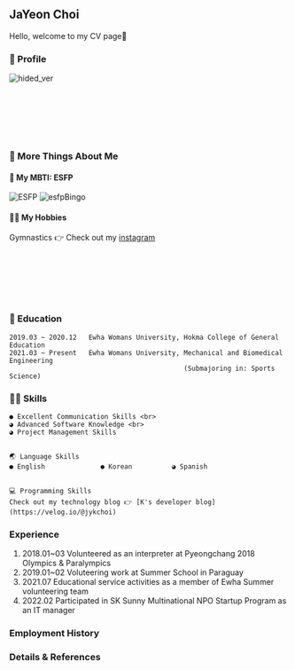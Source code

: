 ## JaYeon Choi
Hello, welcome to my CV page👋

### 📔 Profile
![hided_ver](https://user-images.githubusercontent.com/97023263/156909911-5e45f192-47d1-4e41-83f5-932864e5eb16.jpg)

<br/><br/><br/><br/><br/>

### 🔎 More Things About Me
#### 👀 My MBTI: ESFP
![ESFP](https://user-images.githubusercontent.com/97023263/157590927-6ef446da-6dc9-4a19-9b22-99a51884335b.png)
![esfpBingo](https://user-images.githubusercontent.com/97023263/157591034-4bacd6f6-afa3-47d5-b6a3-86d215c17316.png)
#### 🤸‍♀️ My Hobbies
Gymnastics 👉 Check out my [instagram](https://www.instagram.com/2019.ewha/)


<br/><br/><br/><br/><br/>

### 🏫 Education
```
2019.03 ~ 2020.12   Ewha Womans University, Hokma College of General Education
2021.03 ~ Present   Ewha Womans University, Mechanical and Biomedical Engineering
                                            (Submajoring in: Sports Science)
```

### 👩‍🔧 Skills
```
● Excellent Communication Skills <br>
◕ Advanced Software Knowledge <br>
◕ Project Management Skills


🌏 Language Skills
● English              ● Korean          ◕ Spanish


💻 Programming Skills
Check out my technology blog 👉 [K's developer blog](https://velog.io/@jykchoi)

```

### Experience
1. 2018.01~03  Volunteered as an interpreter at Pyeongchang 2018 Olympics & Paralympics
2. 2019.01~02  Voluteering work at Summer School in Paraguay
3. 2021.07     Educational service activities as a member of Ewha Summer volunteering team
4. 2022.02     Participated in SK Sunny Multinational NPO Startup Program as an IT manager


### Employment History

### Details & References


<!-- 
```markdown
Syntax highlighted code block

# Header 1
## Header 2
### Header 3

- Bulleted
- List

1. Numbered
2. List

**Bold** and _Italic_ and `Code` text

[Link](url) and ![Image](src)
```


For more details see [Basic writing and formatting syntax](https://docs.github.com/en/github/writing-on-github/getting-started-with-writing-and-formatting-on-github/basic-writing-and-formatting-syntax).

### Jekyll Themes

Your Pages site will use the layout and styles from the Jekyll theme you have selected in your [repository settings](https://github.com/jayeoni/mbecoder/settings/pages). The name of this theme is saved in the Jekyll `_config.yml` configuration file.

### Support or Contact

Having trouble with Pages? Check out our [documentation](https://docs.github.com/categories/github-pages-basics/) or [contact support](https://support.github.com/contact) and we’ll help you sort it out.
-->
